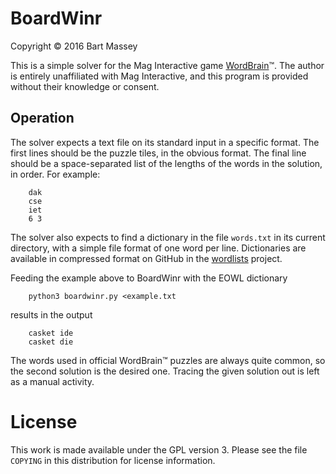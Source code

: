 # BoardWinr
Copyright &copy; 2016 Bart Massey

This is a simple solver for the Mag Interactive game
[WordBrain](http://wordbrain.maginteractive.com)&trade;.
The author is entirely unaffiliated with Mag Interactive, and
this program is provided without their knowledge or consent.

## Operation

The solver expects a text file on its standard input in a
specific format. The first lines should be the puzzle tiles,
in the obvious format. The final line should be a
space-separated list of the lengths of the words in the
solution, in order. For example:

        dak
        cse
        iet
        6 3

The solver also expects to find a dictionary in the file
`words.txt` in its current directory, with a simple file
format of one word per line. Dictionaries are available in
compressed format on GitHub in the
[wordlists](http://github.com/BartMassey/wordlists) project.

Feeding the example above to BoardWinr with the EOWL
dictionary

        python3 boardwinr.py <example.txt

results in the output 

        casket ide
        casket die

The words used in official WordBrain&trade; puzzles are
always quite common, so the second solution is the desired
one. Tracing the given solution out is left as a manual
activity.

# License

This work is made available under the GPL version 3. Please
see the file `COPYING` in this distribution for license
information.
